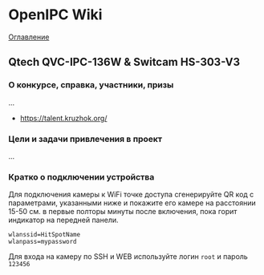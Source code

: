 # OpenIPC Wiki
[Оглавление](../README.md)

Qtech QVC-IPC-136W & Switcam HS-303-V3
--------------------------------------

### О конкурсе, справка, участники, призы

...

* https://talent.kruzhok.org/

### Цели и задачи привлечения в проект

...

### Кратко о подключении устройства

Для подключения камеры к WiFi точке доступа сгенерируйте QR код с параметрами, указанными ниже и покажите 
его камере на расстоянии 15-50 см. в первые полторы минуты после включения, пока горит индикатор на передней панели.
```
wlanssid=HitSpotName
wlanpass=mypassword
```

Для входа на камеру по SSH и WEB используйте логин `root` и пароль `123456`

